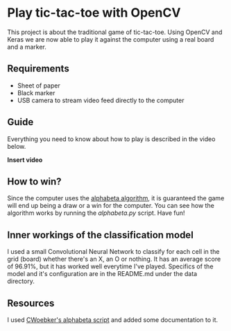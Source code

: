 # Play tic-tac-toe with OpenCV
This project is about the traditional game of tic-tac-toe. Using OpenCV and Keras we are now able to play it
against the computer using a real board and a marker.

## Requirements
- Sheet of paper
- Black marker
- USB camera to stream video feed directly to the computer

## Guide
Everything you need to know about how to play is described in the video below.

**Insert video**

## How to win?
Since the computer uses the [alphabeta algorithm](https://en.wikipedia.org/wiki/Alpha%E2%80%93beta_pruning), it is
guaranteed the game will end up being a draw or a win for the computer. You can see how the algorithm works by running
the *alphabeta.py* script. Have fun!

## Inner workings of the classification model
I used a small Convolutional Neural Network to classify for each cell in the grid (board) whether there's an X, an O
or nothing. It has an average score of 96.91%, but it has worked well everytime I've played. Specifics 
of the model and it's configuration are in the README.md under the data directory.

## Resources
I used [CWoebker's alphabeta script](https://cwoebker.com/posts/tic-tac-toe) and added some documentation to it.
